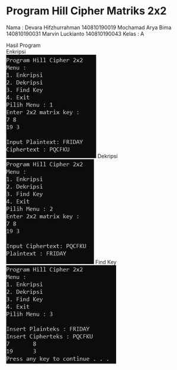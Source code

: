 # Program Hill Cipher Matriks 2x2

<p>
  Nama  : Devara Hifzhurrahman  140810190019
          Mochamad Arya Bima    140810190031
          Marvin Luckianto      140810190043
  Kelas : A
</p>

Hasil Program</br>
Enkripsi</br>
![Alt text](/asset/encrypt.PNG?raw=true "Optional Title")
Dekripsi</br>
![Alt text](/asset/decrypt.PNG?raw=true "Optional Title")
Find Key</br>
![Alt text](/asset/findkey.PNG?raw=true "Optional Title")
